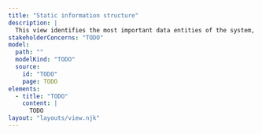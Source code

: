 ```yaml
---
title: "Static information structure"
description: |
  This view identifies the most important data entities of the system, as well as the relationships between these entities.
stakeholderConcerns: "TODO"
model:
  path: ""
  modelKind: "TODO"
  source:
    id: "TODO"
    page: TODO
elements:
  - title: "TODO"
    content: |
      TODO
layout: "layouts/view.njk"
---
```

